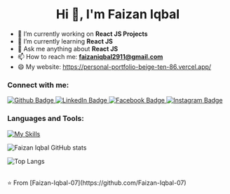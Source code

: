 <h1 align="center">Hi 👋, I'm Faizan Iqbal</h1>

- 🔭 I’m currently working on **React JS Projects**
- 🌱 I’m currently learning **React JS**
- 💬 Ask me anything about **React JS**
- 📫 How to reach me: **faizaniqbal2911@gmail.com**
- 😄 My website: https://personal-portfolio-beige-ten-86.vercel.app/

  
### Connect with me:
<div id="badges">
  <a href="https://github.com/Faizan-Iqbal-07">
    <img src="https://img.shields.io/badge/Github-white?style=for-the-badge&logo=Github&logoColor=black" alt="Github Badge"/>
  </a>
  <a href="https://www.linkedin.com/in/faizan-iqbal-80675a217/">
    <img src="https://img.shields.io/badge/LinkedIn-blue?style=for-the-badge&logo=linkedin&logoColor=white" alt="LinkedIn Badge"/>
  </a>
   <a href="https://www.facebook.com/profile.php?id=100016884229215">
    <img src="https://img.shields.io/badge/Facebook-blue?style=for-the-badge&logo=facebook&logoColor=white" alt="Facebook Badge"/>
  </a>
  <a href="https://www.instagram.com/faizan_iqbal_0x/">
    <img src="https://img.shields.io/badge/Instagram-purple?style=for-the-badge&logo=instagram&logoColor=white" alt="Instagram Badge"/>
  </a>
</div>

### Languages and Tools:
[![My Skills](https://skillicons.dev/icons?i=html,css,tailwind,javascript,react,vscode,git,github&perline=5)](https://skillicons.dev)

![Faizan Iqbal GitHub stats](https://github-readme-stats.vercel.app/api?username=Faizan-Iqbal-07&show_icons=true&theme=dark)

![Top Langs](https://github-readme-stats.vercel.app/api/top-langs/?username=Faizan-Iqbal-07&theme=dark)

<br>
⭐️ From [Faizan-Iqbal-07](https://github.com/Faizan-Iqbal-07)
